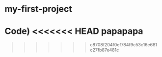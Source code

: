 # my-first-project
Code)
<<<<<<< HEAD
papapapa
=======
>>>>>>> c8708f204f0ef784f9c53c16e681c27fb87e481c
